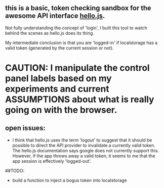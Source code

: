 ---
---


## this is a basic, token checking sandbox for the awesome API interface [hello.js](http://adodson.com/hello.js/). 

Not fully understanding the concept of 'login', I built this tool to watch behind the scenes as hello.js does its thing. 

My intermediate conclusion is that you are 'logged-in' if localstorage has a valid token (generated by the current session or not).  

# CAUTION: I manipulate the control panel labels based on my experiments and current ASSUMPTIONS about what is really going on with the browser.

## open issues:

- I think that hello.js uses the term 'logout' to suggest that it should be possible to direct the API provider to invalidate a currently valid token. The hello.js documentation says google does not currently support this. However, if the app throws away a valid token, it seems to me that the app session is effectively 'logged-out'. 

##TODO:

- build a function to inject a bogus token into localstorage








 





